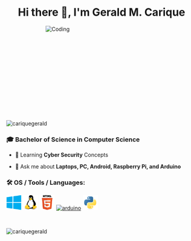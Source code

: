 <h1 align="center">Hi there 👋, I'm Gerald M. Carique</h1>
<img align="right" alt="Coding" width="400" height="250" src="https://media1.giphy.com/media/v1.Y2lkPTc5MGI3NjExZTdudm9qYWZrcjQ4YnBmc3Y0cjQ3Zm13N3I3cHdrcThuNDBmbXlqNSZlcD12MV9pbnRlcm5hbF9naWZfYnlfaWQmY3Q9Zw/qgQUggAC3Pfv687qPC/giphy.gif">
<p align="left"> <img src="https://komarev.com/ghpvc/?username=cariquegerald&label=Profile%20views&color=0e75b6&style=flat" alt="cariquegerald" /> </p>

<h3>🎓 Bachelor of Science in Computer Science</h3>

- 🌱 Learning **Cyber Security** Concepts
   
- 💬 Ask me about **Laptops, PC, Android, Raspberry Pi, and Arduino**

<h3 align="left">🛠️ OS / Tools / Languages:</h3>
<p align="left"> 
<a href="https://www.microsoft.com/windows/" target="_blank" rel="noreferrer"> <img src="https://raw.githubusercontent.com/devicons/devicon/master/icons/windows8/windows8-original.svg" alt="windows" width="40" height="40"/></a>
<a href="https://www.linux.org/" target="_blank" rel="noreferrer"> <img src="https://raw.githubusercontent.com/devicons/devicon/master/icons/linux/linux-original.svg" alt="linux" width="40" height="40"/></a> 
<a href="https://www.w3.org/html/" target="_blank" rel="noreferrer"> <img src="https://raw.githubusercontent.com/devicons/devicon/master/icons/html5/html5-original-wordmark.svg" alt="html5" width="40" height="40"/></a> 
<a href="https://www.arduino.cc/" target="_blank" rel="noreferrer"> <img src="https://cdn.worldvectorlogo.com/logos/arduino-1.svg" alt="arduino" width="40" height="40"/></a>
<a href="https://www.python.org" target="_blank" rel="noreferrer"> <img src="https://raw.githubusercontent.com/devicons/devicon/master/icons/python/python-original.svg" alt="python" width="40" height="40"/></a> </p>
<br>
<p><img align="left" src="https://github-readme-stats.vercel.app/api/top-langs?username=cariquegerald&show_icons=true&locale=en&layout=compact" alt="cariquegerald" /></p>
